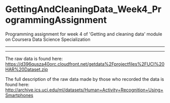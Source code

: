 # GettingAndCleaningData_Week4_ProgrammingAssignment
Programming assignment for week 4 of 'Getting and cleaning data' module on Coursera Data Science Specialization
_______________________________________________________________________________________




________________________________________________________________________________________
The raw data is found here:
https://d396qusza40orc.cloudfront.net/getdata%2Fprojectfiles%2FUCI%20HAR%20Dataset.zip

The full description of the raw data made by those who recorded the data is found here:
http://archive.ics.uci.edu/ml/datasets/Human+Activity+Recognition+Using+Smartphones

